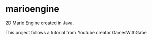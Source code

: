 ﻿# marioengine
 
 2D Mario Engine created in Java. 

This project follows a tutorial from Youtube creator GamesWithGabe
